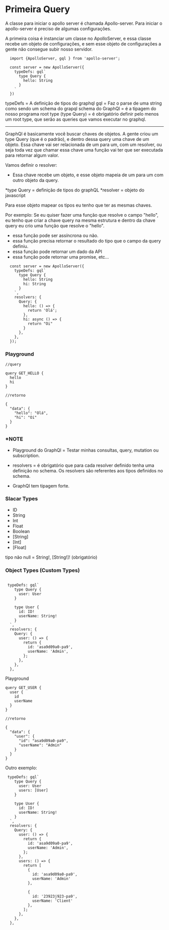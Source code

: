 # Primeira Query

A classe para iniciar o apollo server é chamada Apollo-server.
Para iniciar o apollo-server é preciso de algumas configurações.

A primeira coisa é instanciar um classe no ApolloServer, e essa classe recebe um objeto de configurações, e sem esse objeto de configurações a gente não consegue subir nosso servidor.

```
  import {ApolloServer, gql } from 'apollo-server';

  const server = new ApolloServer({
    typeDefs: gql`
      type Query {
        hello: String
      }
    `
  })
```

typeDefs = A definição de tipos do graphql
gql = Faz o parse de uma string como sendo um schema do grapql
schema do GraphQl = é a tipagem do nosso programa
root type (type Query) = é obrigatório definir pelo menos um root type, que serão as queries que vamos executar no graphql.

---

GraphQl é basicamente você buscar chaves de objetos. A gente criou um type Query (que é o padrão), e dentro dessa query uma chave de um objeto. Essa chave vai ser relacionada de um para um, com um resolver, ou seja toda vez que chamar essa chave uma função vai ter que ser executada para retornar algum valor.

Vamos definir o resolver:

- Essa chave recebe um objeto, e esse objeto mapeia de um para um com outro objeto da query.

*type Query = definição de tipos do graphQL
*resolver = objeto do javascript

Para esse objeto mapear os tipos eu tenho que ter as mesmas chaves.

Por exemplo: Se eu quiser fazer uma função que resolve o campo "hello", eu tenho que criar a chave query na mesma estrutura e dentro da chave query eu crio uma função que resolve o "hello".

- essa função pode ser assíncrona ou não.
- essa função precisa retornar o resultado do tipo que o campo da query definiu.
- essa função pode retornar um dado da API
- essa função pode retornar uma promise, etc...

```
  const server = new ApolloServer({
    typeDefs: gql`
      type Query {
        hello: String
        hi: String
      }
    `,
    resolvers: {
      Query: {
        hello: () => {
          return 'Olá';
        },
        hi: async () => {
          return "Oi"
        }
      },
    },
  });

```

### Playground

```
//query

query GET_HELLO {
  hello
  hi
}
```

```
//retorno

{
  "data": {
    "hello": "Olá",
    "hi": "Oi"
  }
}
```

### \*NOTE

- Playground do GraphQl = Testar minhas consultas, query, mutation ou subscription.

- resolvers = é obrigatório que para cada resolver definido tenha uma definição no schema. Os resolvers são referentes aos tipos definidos no schema.

- GraphQl tem tipagem forte.

### Slacar Types

- ID
- String
- Int
- Float
- Boolean
- [String]
- [Int]
- [Float]

tipo não null = String!, [String!]! (obrigatório)

### Object Types (Custom Types)

```

 typeDefs: gql`
    type Query {
      user: User
    }

    type User {
      id: ID!
      userName: String!
    }
  `,
  resolvers: {
    Query: {
      user: () => {
        return {
          id: 'asa9d09a0-pa9',
          userName: 'Admin',
        };
      },
    },
  },
```

Playground

```
query GET_USER {
  user {
    id
    userName
  }
}
```

```
//retorno

{
  "data": {
    "user": {
      "id": "asa9d09a0-pa9",
      "userName": "Admin"
    }
  }
}
```

Outro exemplo:

```
 typeDefs: gql`
    type Query {
      user: User
      users: [User]
    }

    type User {
      id: ID!
      userName: String!
    }
  `,
  resolvers: {
    Query: {
      user: () => {
        return {
          id: 'asa9d09a0-pa9',
          userName: 'Admin',
        };
      },
      users: () => {
        return [
          {
            id: 'asa9d09a0-pa9',
            userName: 'Admin'
          },

          {
            id: '23923j923-pa9',
            userName: 'Client'
          },
        ];
      },
    },
  },
```
